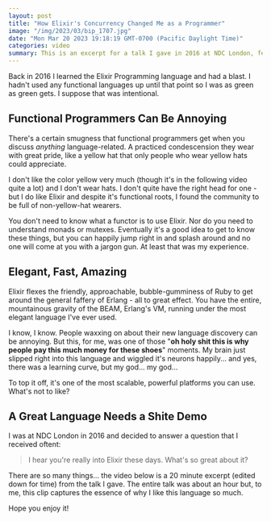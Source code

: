 ```yaml
---
layout: post
title: "How Elixir's Concurrency Changed Me as a Programmer"
image: "/img/2023/03/bip_1707.jpg"
date: "Mon Mar 20 2023 19:18:19 GMT-0700 (Pacific Daylight Time)"
categories: video
summary: This is an excerpt for a talk I gave in 2016 at NDC London, featuring Elixir and the concurrency features it has, built in. It's easily the most annoying demo I've ever done...      
---
```


Back in 2016 I learned the Elixir Programming language and had a blast. I hadn't used any functional languages up until that point so I was as green as green gets. I suppose that was intentional.

## Functional Programmers Can Be Annoying

There's a certain smugness that functional programmers get when you discuss _anything_ language-related. A practiced condescension they wear with great pride, like a yellow hat that only people who wear yellow hats could appreciate.

I don't like the color yellow very much (though it's in the following video quite a lot) and I don't wear hats. I don't quite have the right head for one - but I do like Elixir and despite it's functional roots, I found the community to be full of non-yellow-hat wearers.

You don't need to know what a functor is to use Elixir. Nor do you need to understand monads or mutexes. Eventually it's a good idea to get to know these things, but you can happily jump right in and splash around and no one will come at you with a jargon gun. At least that was my experience.

## Elegant, Fast, Amazing

Elixir flexes the friendly, approachable, bubble-gumminess of Ruby to get around the general faffery of Erlang - all to great effect. You have the entire, mountainous gravity of the BEAM, Erlang's VM, running under the most elegant language I've ever used.

I know, I know. People waxxing on about their new language discovery can be annoying. But this, for me, was one of those "**oh holy shit this is why people pay this much money for these shoes**" moments. My brain just slipped right into this language and wiggled it's neurons happily... and yes, there was a learning curve, but my god... my god...

To top it off, it's one of the most scalable, powerful platforms you can use. What's not to like?

## A Great Language Needs a Shite Demo

I was at NDC London in 2016 and decided to answer a question that I received oftent: 

> I hear you're really into Elixir these days. What's so great about it?

There are so many things... the video below is a 20 minute excerpt (edited down for time) from the talk I gave. The entire talk was about an hour but, to me, this clip captures the essence of why I like this language so much.

Hope you enjoy it!